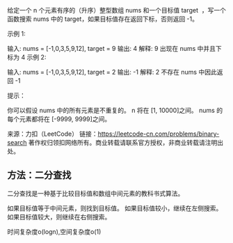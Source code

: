 给定一个 n 个元素有序的（升序）整型数组 nums 和一个目标值 target  ，写一个函数搜索 nums 中的 target，如果目标值存在返回下标，否则返回 -1。


示例 1:

输入: nums = [-1,0,3,5,9,12], target = 9
输出: 4
解释: 9 出现在 nums 中并且下标为 4
示例 2:

输入: nums = [-1,0,3,5,9,12], target = 2
输出: -1
解释: 2 不存在 nums 中因此返回 -1
 

提示：

你可以假设 nums 中的所有元素是不重复的。
n 将在 [1, 10000]之间。
nums 的每个元素都将在 [-9999, 9999]之间。

来源：力扣（LeetCode）
链接：https://leetcode-cn.com/problems/binary-search
著作权归领扣网络所有。商业转载请联系官方授权，非商业转载请注明出处。

## 方法：二分查找

二分查找是一种基于比较目标值和数组中间元素的教科书式算法。

如果目标值等于中间元素，则找到目标值。
如果目标值较小，继续在左侧搜索。
如果目标值较大，则继续在右侧搜索。

时间复杂度o(logn),空间复杂度o(1)